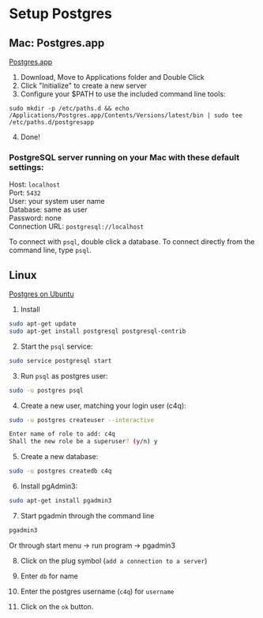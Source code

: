 # Setup Postgres


## Mac: Postgres.app
[Postgres.app](https://postgresapp.com/)

1. Download, Move to Applications folder and Double Click
2. Click "Initialize" to create a new server
3. Configure your $PATH to use the included command line tools:

`sudo mkdir -p /etc/paths.d &&
echo /Applications/Postgres.app/Contents/Versions/latest/bin | sudo tee /etc/paths.d/postgresapp`

4. Done!

### PostgreSQL server running on your Mac with these default settings:

Host: `localhost`<br>
Port: `5432`<br>
User: your system user name<br>
Database: same as user<br>
Password: none<br>
Connection URL: `postgresql://localhost`

To connect with `psql`, double click a database. To connect directly from the command line, type `psql`.


## Linux

[Postgres on Ubuntu](https://www.digitalocean.com/community/tutorials/how-to-install-and-use-postgresql-on-ubuntu-16-04)

1. Install

```bash
sudo apt-get update
sudo apt-get install postgresql postgresql-contrib
```

2. Start the `psql` service:

```bash
sudo service postgresql start
```


3. Run `psql` as postgres user:

```bash
sudo -u postgres psql
```

4. Create a new user, matching your login user (c4q):

```bash
sudo -u postgres createuser --interactive

Enter name of role to add: c4q
Shall the new role be a superuser? (y/n) y
```

5. Create a new database:

```bash
sudo -u postgres createdb c4q
```

6. Install pgAdmin3:

```bash
sudo apt-get install pgadmin3
```

7. Start pgadmin through the command line

```bash
pgadmin3
```

Or through start menu -> run program -> pgadmin3

8. Click on the plug symbol (`add a connection to a server`)

1. Enter `db` for name
2. Enter the postgres username (`c4q`) for `username`
3. Click on the `ok` button.
